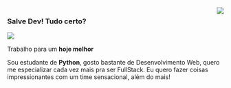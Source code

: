 <img align='right' src='https://github-readme-stats.vercel.app/api?username=ballanceado&theme=synthwave&show_icons=true'>

### Salve Dev! Tudo certo?

<img src="https://img.shields.io/static/v1?label=Overview&message=ballanceado&color=f8efd4&style=for-the-badge&logo=GitHub">

<p>

Trabalho para um **hoje melhor**<br/>

Sou estudante de **Python**, gosto bastante de Desenvolvimento Web, quero me especializar cada vez mais pra ser FullStack. Eu quero fazer coisas impressionantes com um time sensacional, além do mais!
</p>
